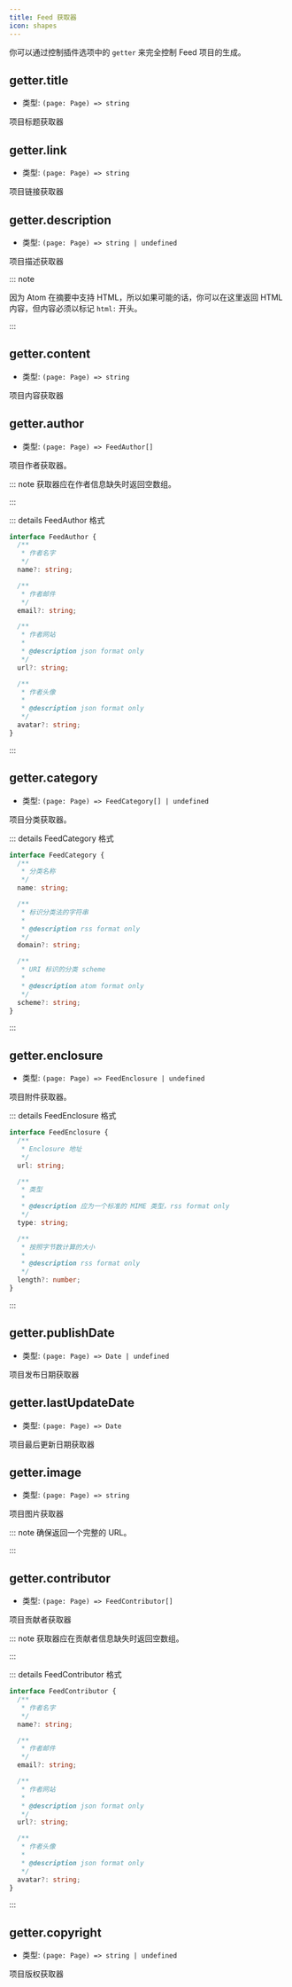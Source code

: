 ```yaml
---
title: Feed 获取器
icon: shapes
---
```


你可以通过控制插件选项中的 `getter` 来完全控制 Feed 项目的生成。

## getter.title

- 类型: `(page: Page) => string`

项目标题获取器

## getter.link

- 类型: `(page: Page) => string`

项目链接获取器

## getter.description

- 类型: `(page: Page) => string | undefined`

项目描述获取器

::: note

因为 Atom 在摘要中支持 HTML，所以如果可能的话，你可以在这里返回 HTML 内容，但内容必须以标记 `html:` 开头。

:::

## getter.content

- 类型: `(page: Page) => string`

项目内容获取器

## getter.author

- 类型: `(page: Page) => FeedAuthor[]`

项目作者获取器。

::: note 获取器应在作者信息缺失时返回空数组。

:::

::: details FeedAuthor 格式

```ts
interface FeedAuthor {
  /**
   * 作者名字
   */
  name?: string;

  /**
   * 作者邮件
   */
  email?: string;

  /**
   * 作者网站
   *
   * @description json format only
   */
  url?: string;

  /**
   * 作者头像
   *
   * @description json format only
   */
  avatar?: string;
}
```

:::

## getter.category

- 类型: `(page: Page) => FeedCategory[] | undefined`

项目分类获取器。

::: details FeedCategory 格式

```ts
interface FeedCategory {
  /**
   * 分类名称
   */
  name: string;

  /**
   * 标识分类法的字符串
   *
   * @description rss format only
   */
  domain?: string;

  /**
   * URI 标识的分类 scheme
   *
   * @description atom format only
   */
  scheme?: string;
}
```

:::

## getter.enclosure

- 类型: `(page: Page) => FeedEnclosure | undefined`

项目附件获取器。

::: details FeedEnclosure 格式

```ts
interface FeedEnclosure {
  /**
   * Enclosure 地址
   */
  url: string;

  /**
   * 类型
   *
   * @description 应为一个标准的 MIME 类型，rss format only
   */
  type: string;

  /**
   * 按照字节数计算的大小
   *
   * @description rss format only
   */
  length?: number;
}
```

:::

## getter.publishDate

- 类型: `(page: Page) => Date | undefined`

项目发布日期获取器

## getter.lastUpdateDate

- 类型: `(page: Page) => Date`

项目最后更新日期获取器

## getter.image

- 类型: `(page: Page) => string`

项目图片获取器

::: note 确保返回一个完整的 URL。

:::

## getter.contributor

- 类型: `(page: Page) => FeedContributor[]`

项目贡献者获取器

::: note 获取器应在贡献者信息缺失时返回空数组。

:::

::: details FeedContributor 格式

```ts
interface FeedContributor {
  /**
   * 作者名字
   */
  name?: string;

  /**
   * 作者邮件
   */
  email?: string;

  /**
   * 作者网站
   *
   * @description json format only
   */
  url?: string;

  /**
   * 作者头像
   *
   * @description json format only
   */
  avatar?: string;
}
```

:::

## getter.copyright

- 类型: `(page: Page) => string | undefined`

项目版权获取器
